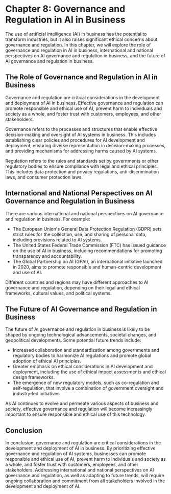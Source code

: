 Chapter 8: Governance and Regulation in AI in Business
======================================================

The use of artificial intelligence (AI) in business has the potential to transform industries, but it also raises significant ethical concerns about governance and regulation. In this chapter, we will explore the role of governance and regulation in AI in business, international and national perspectives on AI governance and regulation in business, and the future of AI governance and regulation in business.

The Role of Governance and Regulation in AI in Business
-------------------------------------------------------

Governance and regulation are critical considerations in the development and deployment of AI in business. Effective governance and regulation can promote responsible and ethical use of AI, prevent harm to individuals and society as a whole, and foster trust with customers, employees, and other stakeholders.

Governance refers to the processes and structures that enable effective decision-making and oversight of AI systems in business. This includes establishing clear policies and procedures for AI development and deployment, ensuring diverse representation in decision-making processes, and providing mechanisms for addressing harms caused by AI systems.

Regulation refers to the rules and standards set by governments or other regulatory bodies to ensure compliance with legal and ethical principles. This includes data protection and privacy regulations, anti-discrimination laws, and consumer protection laws.

International and National Perspectives on AI Governance and Regulation in Business
-----------------------------------------------------------------------------------

There are various international and national perspectives on AI governance and regulation in business. For example:

* The European Union's General Data Protection Regulation (GDPR) sets strict rules for the collection, use, and sharing of personal data, including provisions related to AI systems.
* The United States Federal Trade Commission (FTC) has issued guidance on the use of AI in business, including recommendations for promoting transparency and accountability.
* The Global Partnership on AI (GPAI), an international initiative launched in 2020, aims to promote responsible and human-centric development and use of AI.

Different countries and regions may have different approaches to AI governance and regulation, depending on their legal and ethical frameworks, cultural values, and political systems.

The Future of AI Governance and Regulation in Business
------------------------------------------------------

The future of AI governance and regulation in business is likely to be shaped by ongoing technological advancements, societal changes, and geopolitical developments. Some potential future trends include:

* Increased collaboration and standardization among governments and regulatory bodies to harmonize AI regulations and promote global adoption of ethical AI principles.
* Greater emphasis on ethical considerations in AI development and deployment, including the use of ethical impact assessments and ethical design frameworks.
* The emergence of new regulatory models, such as co-regulation and self-regulation, that involve a combination of government oversight and industry-led initiatives.

As AI continues to evolve and permeate various aspects of business and society, effective governance and regulation will become increasingly important to ensure responsible and ethical use of this technology.

Conclusion
----------

In conclusion, governance and regulation are critical considerations in the development and deployment of AI in business. By prioritizing effective governance and regulation of AI systems, businesses can promote responsible and ethical use of AI, prevent harm to individuals and society as a whole, and foster trust with customers, employees, and other stakeholders. Addressing international and national perspectives on AI governance and regulation, as well as adapting to future trends, will require ongoing collaboration and commitment from all stakeholders involved in the development and deployment of AI.



